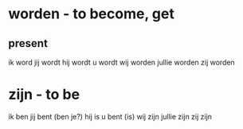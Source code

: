 # worden - to become, get

## present
ik word
jij wordt
hij wordt
u wordt
wij worden
jullie worden
zij worden


# zijn - to be
ik ben
jij bent (ben je?)
hij is
u bent (is)
wij zijn
jullie zijn
zij zijn



